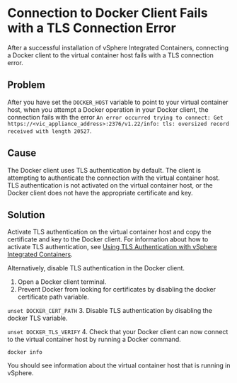 # Connection to Docker Client Fails with a TLS Connection Error #
After a successful installation of vSphere Integrated Containers, connecting a Docker client to the virtual container host fails with a TLS connection error.

## Problem ##
After you have set the `DOCKER_HOST` variable to point to your virtual container host, when you attempt a Docker operation in your Docker client, the connection fails with the error `An error occurred trying to connect: Get https://<vic_appliance_address>:2376/v1.22/info: tls: oversized record received with length 20527`.

## Cause ##
The Docker client uses TLS authentication by default. The client is attempting to authenticate the connection with the virtual container host. TLS authentication is not activated on the virtual container host, or the Docker client does not have the appropriate certificate and key.

## Solution ##
Activate TLS authentication on the virtual container host and copy the certificate and key to the Docker client. For information about how to activate TLS authentication, see [Using TLS Authentication with vSphere Integrated Containers](using_tls_with_vic.md).

Alternatively, disable TLS authentication in the Docker client. 

1. Open a Docker client terminal.
2. Prevent Docker from looking for certificates by disabling the docker certificate path variable.

 `unset DOCKER_CERT_PATH` 
3. Disable TLS authentication by disabling the docker TLS variable. 

 `unset DOCKER_TLS_VERIFY` 
4. Check that your Docker client can now connect to the virtual container host by running a Docker command. 

 `docker info` 

 You should see information about the virtual container host that is running in vSphere.